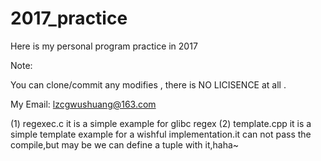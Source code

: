 # 2017_practice

Here is my personal program practice in 2017 

Note:

  You can clone/commit any modifies , there is NO LICISENCE at all .
  
  My Email: lzcgwushuang@163.com

(1) regexec.c 
    it is a simple example for glibc regex 
(2) template.cpp
    it is a simple template example for a wishful implementation.it can not pass the compile,but may be we can define a tuple with it,haha~
